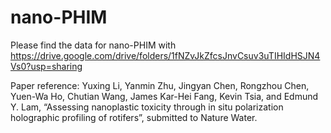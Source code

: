 # nano-PHIM
Please find the data for nano-PHIM with https://drive.google.com/drive/folders/1fNZvJkZfcsJnvCsuv3uTIHIdHSJN4Vs0?usp=sharing

Paper reference: Yuxing Li, Yanmin Zhu, Jingyan Chen, Rongzhou Chen, Yuen-Wa Ho, Chutian Wang, James Kar-Hei Fang, Kevin Tsia, and Edmund Y. Lam, “Assessing nanoplastic toxicity through in situ polarization holographic profiling of rotifers”, submitted to Nature Water.
